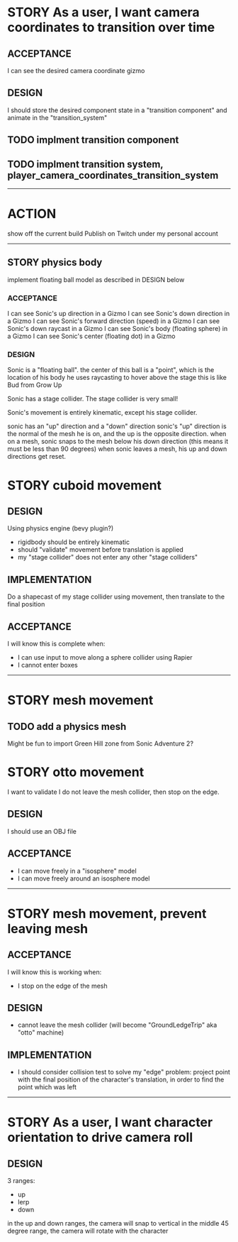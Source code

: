 # STORY As a user, I want camera coordinates to transition over time

## ACCEPTANCE

I can see the desired camera coordinate gizmo

## DESIGN

I should store the desired component state in a "transition component" and animate in the "transition_system"

## TODO implment transition component

## TODO implment transition system, player_camera_coordinates_transition_system

---

# ACTION

show off the current build
Publish on Twitch under my personal account

---

## STORY physics body

implement floating ball model as described in DESIGN below

### ACCEPTANCE

I can see Sonic's up direction in a Gizmo
I can see Sonic's down direction in a Gizmo
I can see Sonic's forward direction (speed) in a Gizmo
I can see Sonic's down raycast in a Gizmo
I can see Sonic's body (floating sphere) in a Gizmo
I can see Sonic's center (floating dot) in a Gizmo

### DESIGN

Sonic is a "floating ball". the center of this ball is a "point", which is the location of his body
he uses raycasting to hover above the stage
this is like Bud from Grow Up

Sonic has a stage collider.
The stage collider is very small!

Sonic's movement is entirely kinematic, except his stage collider.

sonic has an "up" direction and a "down" direction
sonic's "up" direction is the normal of the mesh he is on, and the up is the opposite direction.
when on a mesh, sonic snaps to the mesh below his down direction (this means it must be less than 90 degrees)
when sonic leaves a mesh, his up and down directions get reset.

# STORY cuboid movement

## DESIGN

Using physics engine (bevy plugin?)

- rigidbody should be entirely kinematic
- should "validate" movement before translation is applied
- my "stage collider" does not enter any other "stage colliders"

## IMPLEMENTATION

Do a shapecast of my stage collider using movement, then translate to the final position

## ACCEPTANCE

I will know this is complete when:

- I can use input to move along a sphere collider using Rapier
- I cannot enter boxes

---

# STORY mesh movement

## TODO add a physics mesh

Might be fun to import Green Hill zone from Sonic Adventure 2?

# STORY otto movement

I want to validate I do not leave the mesh collider, then stop on the edge.

## DESIGN

I should use an OBJ file

## ACCEPTANCE

- I can move freely in a "isosphere" model
- I can move freely around an isosphere model

---

# STORY mesh movement, prevent leaving mesh

## ACCEPTANCE

I will know this is working when:

- I stop on the edge of the mesh

## DESIGN

- cannot leave the mesh collider (will become "GroundLedgeTrip" aka "otto" machine)

## IMPLEMENTATION

- I should consider collision test to solve my "edge" problem: project point with the final position of the character's translation, in order to find the point which was left

---

# STORY As a user, I want character orientation to drive camera roll

## DESIGN

3 ranges:

- up
- lerp
- down

in the up and down ranges, the camera will snap to vertical
in the middle 45 degree range, the camera will rotate with the character
